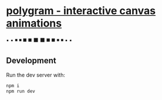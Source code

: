 # [polygram - interactive canvas animations](https://jayrbolton.github.io/polygram)

:black_small_square:
:black_small_square:
:black_medium_small_square:
:black_medium_small_square:
:black_medium_square:
:black_medium_square:
:black_large_square:
:black_large_square:
:black_medium_square:
:black_medium_square:
:black_medium_small_square:
:black_medium_small_square:
:black_small_square:
:black_small_square:

## Development

Run the dev server with:

```sh
npm i
npm run dev
```
